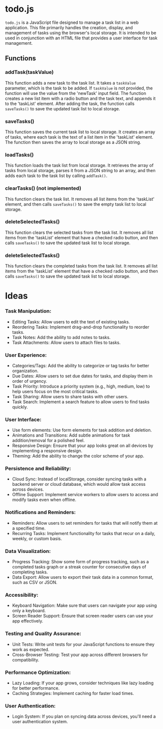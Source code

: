 # todo.js

`todo.js` is a JavaScript file designed to manage a task list in a web application. This file primarily handles the creation, display, and management of tasks using the browser's local storage. It is intended to be used in conjunction with an HTML file that provides a user interface for task management.

## Functions

### addTask(taskValue)

This function adds a new task to the task list. It takes a `taskValue` parameter, which is the task to be added. If `taskValue` is not provided, the function will use the value from the 'newTask' input field. The function creates a new list item with a radio button and the task text, and appends it to the 'taskList' element. After adding the task, the function calls `saveTasks()` to save the updated task list to local storage.

### saveTasks()

This function saves the current task list to local storage. It creates an array of tasks, where each task is the text of a list item in the 'taskList' element. The function then saves the array to local storage as a JSON string.

### loadTasks()

This function loads the task list from local storage. It retrieves the array of tasks from local storage, parses it from a JSON string to an array, and then adds each task to the task list by calling `addTask()`.

### clearTasks() (not implemented)

This function clears the task list. It removes all list items from the 'taskList' element, and then calls `saveTasks()` to save the empty task list to local storage.

### deleteSelectedTasks()

This function clears the selected tasks from the task list. It removes all list items from the 'taskList' element that have a checked radio button, and then calls `saveTasks()` to save the updated task list to local storage.

### deleteSelectedTasks()

This function clears the completed tasks from the task list. It removes all list items from the 'taskList' element that have a checked radio button, and then calls `saveTasks()` to save the updated task list to local storage.

# Ideas

### Task Manipulation:

- Editing Tasks: Allow users to edit the text of existing tasks.
- Reordering Tasks: Implement drag-and-drop functionality to reorder tasks.
- Task Notes: Add the ability to add notes to tasks.
- Task Attachments: Allow users to attach files to tasks.

### User Experience:

- Categories/Tags: Add the ability to categorize or tag tasks for better organization.
- Due Dates: Allow users to set due dates for tasks, and display them in order of urgency.
- Task Priority: Introduce a priority system (e.g., high, medium, low) to help users focus on the most critical tasks.
- Task Sharing: Allow users to share tasks with other users.
- Task Search: Implement a search feature to allow users to find tasks quickly.

### User Interface:

- Use form elements: Use form elements for task addition and deletion.
- Animations and Transitions: Add subtle animations for task addition/removal for a polished feel.
- Responsive Design: Ensure that your app looks great on all devices by implementing a responsive design.
- Theming: Add the ability to change the color scheme of your app.

### Persistence and Reliability:

- Cloud Sync: Instead of localStorage, consider syncing tasks with a backend server or cloud database, which would allow task access across devices.
- Offline Support: Implement service workers to allow users to access and modify tasks even when offline.

### Notifications and Reminders:

- Reminders: Allow users to set reminders for tasks that will notify them at a specified time.
- Recurring Tasks: Implement functionality for tasks that recur on a daily, weekly, or custom basis.

### Data Visualization:

- Progress Tracking: Show some form of progress tracking, such as a completed tasks graph or a streak counter for consecutive days of completing tasks.
- Data Export: Allow users to export their task data in a common format, such as CSV or JSON.

### Accessibility:

- Keyboard Navigation: Make sure that users can navigate your app using only a keyboard.
- Screen Reader Support: Ensure that screen reader users can use your app effectively.

### Testing and Quality Assurance:

- Unit Tests: Write unit tests for your JavaScript functions to ensure they work as expected.
- Cross-Browser Testing: Test your app across different browsers for compatibility.

### Performance Optimization:

- Lazy Loading: If your app grows, consider techniques like lazy loading for better performance.
- Caching Strategies: Implement caching for faster load times.

### User Authentication:

- Login System: If you plan on syncing data across devices, you'll need a user authentication system.
